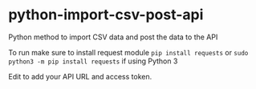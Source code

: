 # python-import-csv-post-api
Python method to import CSV data and post the data to the API

To run make sure to install request module
`pip install requests` or `sudo python3 -m pip install requests` if using Python 3

Edit to add your API URL and access token.
